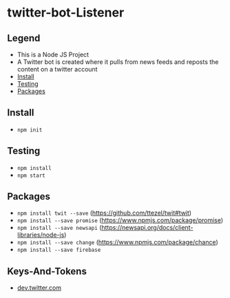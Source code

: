 # twitter-bot-Listener

## Legend

- This is a Node JS Project
- A Twitter bot is created where it pulls from news feeds and reposts the content on a twitter account
- [Install](##Install)
- [Testing](##Testing)
- [Packages](##Packages)

## Install

- `npm init`

## Testing

- `npm install`
- `npm start`

## Packages

- `npm install twit --save` (https://github.com/ttezel/twit#twit)
- `npm install --save promise` (https://www.npmjs.com/package/promise)
- `npm install --save newsapi` (https://newsapi.org/docs/client-libraries/node-js)
- `npm install --save change` (https://www.npmjs.com/package/chance)
- `npm install --save firebase`

## Keys-And-Tokens

- [dev.twitter.com](dev.twitter.com)


